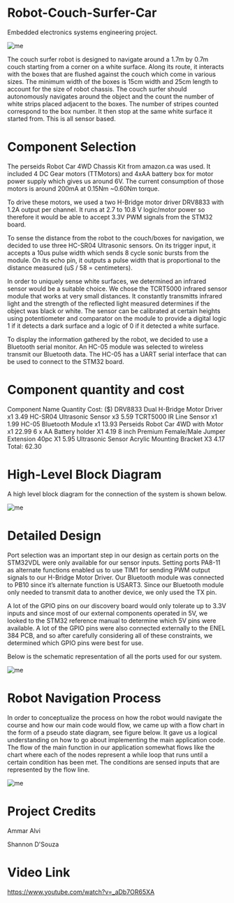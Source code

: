 # Robot-Couch-Surfer-Car
Embedded electronics systems engineering project.

![me](https://github.com/ammaralvi21/Robot-Couch-Surfer-Car/blob/master/Images/Robot%20Car.gif)

The couch surfer robot is designed to navigate around a 1.7m by 0.7m couch starting from a corner on a white surface. Along its route, it interacts with the boxes that are flushed against the couch which come in various sizes. The minimum width of the boxes is 15cm width and 25cm length to account for the size of robot chassis. The couch surfer should autonomously navigates around the object and the count the number of white strips placed adjacent to the boxes. The number of stripes counted correspond to the box number. It then stop at the same white surface it started from. This is all sensor based.

# Component Selection
The perseids Robot Car 4WD Chassis Kit from amazon.ca was used. It included 4 DC Gear motors (TTMotors) and 4xAA battery box for motor power supply which gives us around 6V. The current consumption of those motors is around 200mA at 0.15Nm ~0.60Nm torque.

To drive these motors, we used a two H-Bridge motor driver DRV8833 with 1.2A output per channel. It runs at 2.7 to 10.8 V logic/motor power so therefore it would be able to accept 3.3V PWM signals from the STM32 board.

To sense the distance from the robot to the couch/boxes for navigation, we decided to use three HC-SR04 Ultrasonic sensors. On its trigger input, it accepts a 10us pulse width which sends 8 cycle sonic bursts from the module. On its echo pin, it outputs a pulse width that is proportional to the distance measured (uS / 58 = centimeters). 

In order to uniquely sense white surfaces, we determined an infrared sensor would be a suitable choice. We chose the TCRT5000 infrared sensor module that works at very small distances. It constantly transmitts infrared light and the strength of the reflected light measured determines if the object was black or white. The sensor can be calibrated at certain heights using potentiometer and comparator on the module to provide a digital logic 1 if it detects a dark surface and a logic of 0 if it detected a white surface.

To display the information gathered by the robot, we decided to use a Bluetooth serial monitor. An HC-05 module was selected to wireless transmit our Bluetooth data. The HC-05 has a UART serial interface that can be used to connect to the STM32 board.

# Component quantity and cost
Component Name Quantity Cost: ($)
DRV8833 Dual H-Bridge Motor Driver x1 3.49
HC-SR04 Ultrasonic Sensor x3 5.59
TCRT5000 IR Line Sensor x1 1.99
HC-05 Bluetooth Module x1 13.93
Perseids Robot Car 4WD with Motor x1 22.99
6 x AA Battery holder X1 4.19
8 inch Premium Female/Male Jumper Extension 40pc X1 5.95
Ultrasonic Sensor Acrylic Mounting Bracket X3 4.17
Total: 62.30

# High-Level Block Diagram
A high level block diagram for the connection of the system is shown below.

![me](https://github.com/ammaralvi21/Robot-Couch-Surfer-Car/blob/master/Images/System%20Block%20Diagram.png)

# Detailed Design
Port selection was an important step in our design as certain ports on the STM32VDL were only available for our sensor inputs. Setting ports PA8-11 as alternate functions enabled us to use TIM1 for sending PWM output signals to our H-Bridge Motor Driver. Our Bluetooth module was connected to PB10 since it’s alternate function is USART3. Since our Bluetooth module only needed to transmit data to another device, we only used the TX pin.

A lot of the GPIO pins on our discovery board would only tolerate up to 3.3V inputs and since most of our external components operated in 5V, we looked to the STM32 reference manual to determine which 5V pins were available. A lot of the GPIO pins were also connected externally to the ENEL 384 PCB, and so after carefully considering all of these constraints, we determined which GPIO pins were best for use.

Below is the schematic representation of all the ports used for our system.

![me](https://github.com/ammaralvi21/Robot-Couch-Surfer-Car/blob/master/Images/Schematic%20Diagram.png)

# Robot Navigation Process
In order to conceptualize the process on how the robot would navigate the course and how our main code would flow, we came up with a flow chart in the form of a pseudo state diagram, see figure below. It gave us a logical understanding on how to go about implementing the main application code. The flow of the main function in our application somewhat flows like the chart where each of the nodes represent a while loop that runs until a certain condition has been met. The conditions are sensed inputs that are represented by the flow line.

![me](https://github.com/ammaralvi21/Robot-Couch-Surfer-Car/blob/master/Images/Robot%20Navigation%20Flow%20Chart.png)

# Project Credits
Ammar Alvi

Shannon D'Souza

# Video Link
https://www.youtube.com/watch?v=_aDb7OR65XA 


